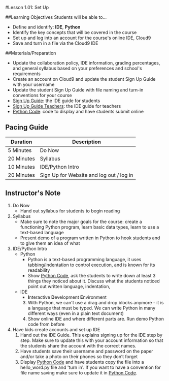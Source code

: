 #Lesson 1.01: Set Up

##Learning Objectives
Students will be able to...

* Define and identify: **IDE**, **Python**
* Identify the key concepts that will be covered in the course
* Set up and log into an account for the course's online IDE, Cloud9
* Save and turn in a file via the Cloud9 IDE

##Materials/Preparation
* Update the collaboration policy, IDE information, grading percentages, and general syllabus based on your preferences and school's requirements
* Create an account on Cloud9 and update the student Sign Up Guide with your username
* Update the student Sign Up Guide with file naming and turn-in conventions for your course
* [Sign Up Guide]: the IDE guide for students
* [Sign Up Guide Teachers]: the IDE guide for teachers
* [Python Code]: code to display and have students submit online

## Pacing Guide
| **Duration**   | **Description** |
| ---------- | ----------- |
| 5 Minutes  | Do Now      |
| 20 Minutes | Syllabus    |
| 10 Minutes | IDE/Python Intro |
| 20 Minutes | Sign Up for Website and log out / log in |

## Instructor's Note

1. Do Now
    * Hand out syllabus for students to begin reading
2. Syllabus
	* Make sure to note the major goals for the course: create a functioning Python program, learn basic data types, learn to use a text-based language
	* Present demo of a program written in Python to hook students and to give them an idea of what 
3. IDE/Python Intro
	* Python
		* Python is a text-based programming language, it uses tabbing/indentation to control execution, and is known for its readability 
		* Show [Python Code], ask the students to write down at least 3 things they noticed about it. Discuss what the students noticed point out written language, indentation, 
	* IDE
		* **I**nteractive **D**evelopment **E**nvironment
		3. With Python, we can't use a drag and drop blocks anymore - it is a language that must be typed. We can write Python in many different ways (even in a plain text document)
		3. Show online IDE and where different parts are. Run demo Python code from before
4. Have kids create accounts and set up IDE
	1. Hand out the IDE Guide. This explains signing up for the IDE step by step. Make sure to update this with your account information so that the students share the account with the correct names. 
	2. Have students save their username and password on the paper and/or take a photo on their phones so they don’t forget
	3. Display [Python Code] and have students copy the file into a hello_word.py file and 'turn in'. If you want to have a convention for file name saving make sure to update it in [Python Code]. 



[Python Code]:hello_world.py
[Sign Up Guide]: https://teals-introcs.gitbooks.io/2nd-semester-introduction-to-computer-science-pri/content/units/1_unit/01_lesson/Python_online_editor_sign_up.html
[Sign Up Guide Teachers]: https://teals-introcs.gitbooks.io/2nd-semester-introduction-to-computer-science-pri/content/units/1_unit/01_lesson/Python_online_editor_sign_up_teachers.html